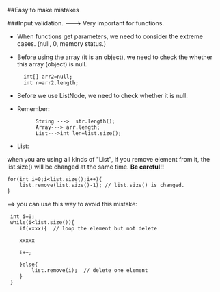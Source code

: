 ##Easy to make mistakes

###Input validation.  ---> Very important for functions.
* When functions get parameters, we need to consider the extreme cases. (null, 0, memory status.)

* Before using the array (it is an object), we need to check the whether this array (object) is null.
 
		int[] arr2=null;
		int n=arr2.length;


* Before we use ListNode, we need to check whether it is null.

* Remember:    

			String --->  str.length();  
			Array---> arr.length; 
			List--->int len=list.size();

* List:

when you are using all kinds of "List", if you remove element from it, the list.size() will be changed at the same time. **Be careful!!**

	for(int i=0;i<list.size();i++){
		list.remove(list.size()-1); // list.size() is changed.
	}
	
 ==> you can use this way to avoid this mistake:
 
	 int i=0;
	 while(i<list.size()){
	 	if(xxxx){  // loop the element but not delete
	 	
	 	xxxxx
	 	
	 	i++;
	 	
	 	}else{
	 		list.remove(i);  // delete one element
	 	}
	 }
	 
